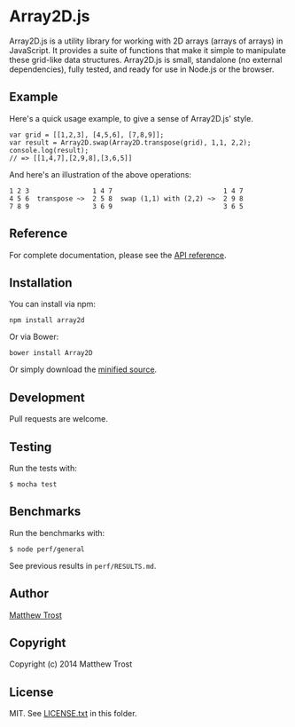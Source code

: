 # Array2D.js

Array2D.js is a utility library for working with 2D arrays (arrays of arrays) in JavaScript. It provides a suite of functions that make it simple to manipulate these grid-like data structures. Array2D.js is small, standalone (no external dependencies), fully tested, and ready for use in Node.js or the browser.

## Example

Here's a quick usage example, to give a sense of Array2D.js' style.

    var grid = [[1,2,3], [4,5,6], [7,8,9]];
    var result = Array2D.swap(Array2D.transpose(grid), 1,1, 2,2);
    console.log(result);
    // => [[1,4,7],[2,9,8],[3,6,5]]

And here's an illustration of the above operations:

    1 2 3                1 4 7                            1 4 7
    4 5 6  transpose ~>  2 5 8  swap (1,1) with (2,2) ~>  2 9 8
    7 8 9                3 6 9                            3 6 5

## Reference

For complete documentation, please see the [API reference](REFERENCE.md).

## Installation

You can install via npm:

    npm install array2d

Or via Bower:

    bower install Array2D  

Or simply download the [minified source](dist/Array2D.min.js).

## Development

Pull requests are welcome.

## Testing

Run the tests with:

    $ mocha test

## Benchmarks

Run the benchmarks with:

    $ node perf/general

See previous results in `perf/RESULTS.md`.

## Author

[Matthew Trost](http://trost.co)

## Copyright

Copyright (c) 2014 Matthew Trost

## License

MIT. See [LICENSE.txt](LICENSE.txt) in this folder.
